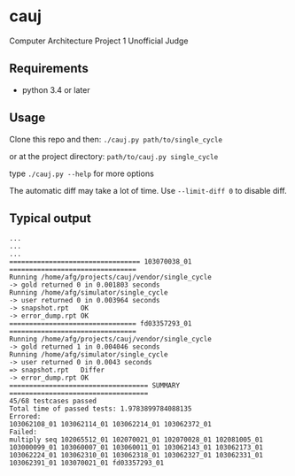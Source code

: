 # cauj
Computer Architecture Project 1 Unofficial Judge

## Requirements

* python 3.4 or later

## Usage

Clone this repo and then:
`./cauj.py path/to/single_cycle`

or at the project directory:
`path/to/cauj.py single_cycle`

type `./cauj.py --help` for more options

The automatic diff may take a lot of time. Use `--limit-diff 0` to disable diff.

## Typical output

```
...
...
...
================================= 103070038_01 ================================
Running /home/afg/projects/cauj/vendor/single_cycle
-> gold returned 0 in 0.001803 seconds
Running /home/afg/simulator/single_cycle
-> user returned 0 in 0.003964 seconds
-> snapshot.rpt   OK
-> error_dump.rpt OK
================================ fd03357293_01 ================================
Running /home/afg/projects/cauj/vendor/single_cycle
-> gold returned 1 in 0.004046 seconds
Running /home/afg/simulator/single_cycle
-> user returned 0 in 0.0043 seconds
=> snapshot.rpt   Differ
-> error_dump.rpt OK
=================================== SUMMARY ===================================
45/68 testcases passed
Total time of passed tests: 1.9783899784088135
Errored:
103062108_01 103062114_01 103062214_01 103062372_01
Failed:
multiply seq 102065512_01 102070021_01 102070028_01 102081005_01 103000099_01 103060007_01 103060011_01 103062143_01 103062173_01 103062224_01 103062310_01 103062318_01 103062327_01 103062331_01 103062391_01 103070021_01 fd03357293_01
```
